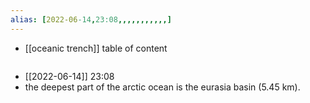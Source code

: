 ```yaml
---
alias: [2022-06-14,23:08,,,,,,,,,,,]
---
```

- [[oceanic trench]]
table of content
```toc
```

- [[2022-06-14]] 23:08
- the deepest part of the arctic ocean is the eurasia basin (5.45 km).
